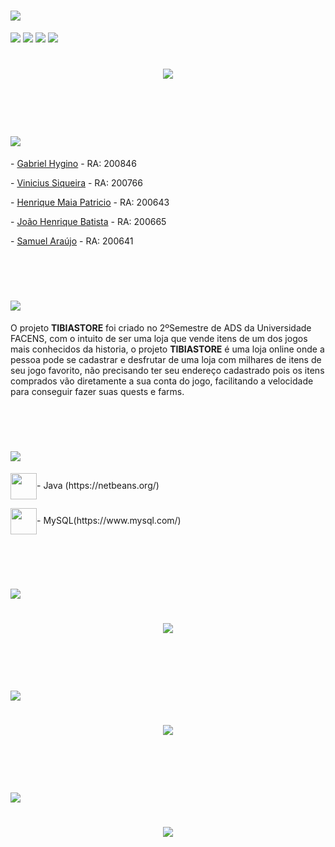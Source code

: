 <h1>
    <img src="https://ik.imagekit.io/zuztejak0m/Principal_oJWaJGgia.png">
</h1>

![](https://img.shields.io/github/languages/count/GabrielHygino/LojaTibia---AC2)
![](https://img.shields.io/github/contributors/GabrielHygino/LojaTibia---AC2)
![](https://img.shields.io/github/last-commit/GabrielHygino/LojaTibia---AC2)
![](https://img.shields.io/github/repo-size/GabrielHygino/LojaTibia---AC2)

<h1 align="center">
    <img src="https://ik.imagekit.io/zuztejak0m/map_big_8dVPlgRHeo.png">
</h1>

<br><br>

<h1 >
    <img src="https://ik.imagekit.io/zuztejak0m/teste_YeC6mOWJV.png">
</h1>

<p>- <a href="https://github.com/GabrielHygino">Gabriel Hygino</a> - RA: 200846 </p> 
<p>- <a href="https://github.com/viniciusIT7">Vinicius Siqueira</a> - RA: 200766 </p> 
<p>- <a href="https://github.com/aiseu">Henrique Maia Patricio</a> - RA: 200643 </p> 
<p>- <a href="https://github.com/JHenrique404">João Henrique Batista</a> - RA: 200665 </p> 
<p>- <a href="https://github.com/yr-samuel">Samuel Araújo</a> - RA: 200641 </p> 


<br><br>

<h1 >
    <img src="https://ik.imagekit.io/zuztejak0m/Sobre_2yv07Fzb2.png">
</h1>
O projeto <b>TIBIASTORE</b> foi criado no 2ºSemestre de ADS da Universidade FACENS, com o intuito de ser uma loja que vende itens de um dos jogos mais conhecidos da historia, o projeto <b>TIBIASTORE</b> é uma loja online onde a pessoa pode se cadastrar e desfrutar de uma loja com milhares de itens de seu jogo favorito, não precisando ter seu endereço cadastrado pois os itens comprados vão diretamente a sua conta do jogo, facilitando a velocidade para conseguir fazer suas quests e farms. 

<br><br>

<h1 >
    <img src="https://ik.imagekit.io/zuztejak0m/TecnologiasUsadas_HhN5tz4AG.png">
</h1>


<span>
    <img src="https://ik.imagekit.io/zuztejak0m/java-23-225999_iskhcwNdD.webp" witdth="42" height="42" <p align="center">- Java (https://netbeans.org/)</p>   
</span>

<span>
    <img src="https://ik.imagekit.io/zuztejak0m/mysql-6-226028_KPfftuvmJ.webp" witdth="42" height="42" <p align="center">- MySQL(https://www.mysql.com/)</p>   
</span>


<br><br>

<h1 >
    <img src="https://ik.imagekit.io/zuztejak0m/DiagramaDeClasses_Pb_RJCqB5.png">
</h1>

<h1 align="center">
    <img src="https://ik.imagekit.io/zuztejak0m/WhatsApp_Image_2020-10-29_at_14.32.35_R9IPkR0zT.jpeg">
    <! -- Imagem do DIAGRAMA-->
</h1>

<br><br>

<h1 >
    <img src="https://ik.imagekit.io/zuztejak0m/DiagramaDeEntidade_F1YaEzIlW.png">
</h1>

<h1 align="center">
    <img src="https://ik.imagekit.io/zuztejak0m/BancoCorreto_NsFb5q21e.png">
</h1>

<br><br>

<h1>
    <img src="https://ik.imagekit.io/zuztejak0m/ExemploProjeto_aDNG3uFi-.png">
</h1>

<h1 align="center">
   <img src="https://ik.imagekit.io/zuztejak0m/ezgif-6-d354a57ee2bc_hfKGGfG1t.gif"> 
</h1>
